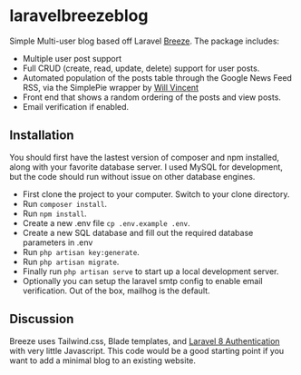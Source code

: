 # laravelbreezeblog

Simple Multi-user blog based off Laravel [Breeze](https://laravel.com/docs/8.x/starter-kits#laravel-breeze).  The package includes:
- Multiple user post support
- Full CRUD (create, read, update, delete) support for user posts.
- Automated population of the posts table through the Google News Feed RSS, via the SimplePie wrapper by [Will Vincent](https://github.com/willvincent)
- Front end that shows a random ordering of the posts and view posts.
- Email verification if enabled.

## Installation

You should first have the lastest version of composer and npm installed, along with your favorite database server.  I used MySQL for development, but the code should run without issue on other database engines.

- First clone the project to your computer.  Switch to your clone directory.
- Run ```composer install```.
- Run ```npm install```.
- Create a new .env file ```cp .env.example .env```.
- Create a new SQL database and fill out the required database parameters in .env
- Run ```php artisan key:generate```.
- Run ```php artisan migrate```.
- Finally run ```php artisan serve``` to start up a local development server.
- Optionally you can setup the laravel smtp config to enable email verification.  Out of the box, mailhog is the default.

## Discussion

Breeze uses Tailwind.css, Blade templates, and [Laravel 8 Authentication](https://laravel.com/docs/8.x/authentication) with very little Javascript.  This code would be a good starting point if you want to add a minimal blog to an existing website.

